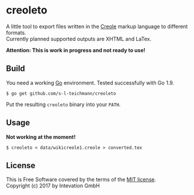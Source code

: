 # creoleto

A little tool to export files written in the
[Creole](http://www.wikicreole.org/wiki/HowToUseThisWiki) markup language
to different formats.  
Currently planned supported outputs are XHTML and LaTex.

**Attention: This is work in progress and not ready to use!**

## Build

You need a working [Go](https://golang.org) environment.
Tested successfully with Go 1.9.

    $ go get github.com/s-l-teichmann/creoleto

Put the resulting `creoleto` binary into your `PATH`.

## Usage

**Not working at the moment!**

    $ creoleto < data/wikicreole1.creole > converted.tex


## License

This is Free Software covered by the terms of the [MIT license](LICENSE).  
Copyright (c) 2017 by Intevation GmbH
